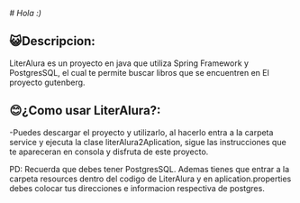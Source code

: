 <em> # Hola :) </em>
## :smiley_cat:Descripcion:
LiterAlura es un proyecto en java que utiliza Spring Framework y PostgresSQL, el cual te permite buscar libros que se encuentren en El proyecto gutenberg.

## :blush:¿Como usar LiterAlura?:
-Puedes descargar el proyecto y utilizarlo, al hacerlo entra a la carpeta service y ejecuta la clase literAlura2Aplication, sigue las instrucciones que te apareceran en consola y disfruta de este proyecto.

PD: Recuerda que debes tener PostgresSQL. Ademas tienes que entrar a la carpeta resources dentro del codigo de LiterAlura y en aplication.properties debes colocar tus direcciones e informacion respectiva de postgres.
